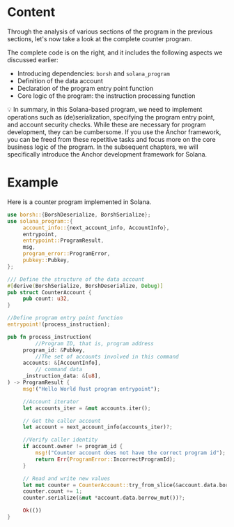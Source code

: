 # Content

Through the analysis of various sections of the program in the previous sections, let's now take a look at the complete counter program.

The complete code is on the right, and it includes the following aspects we discussed earlier:

- Introducing dependencies: `borsh` and `solana_program`
- Definition of the data account
- Declaration of the program entry point function
- Core logic of the program: the instruction processing function

<aside>
💡 In summary, in this Solana-based program, we need to implement operations such as (de)serialization, specifying the program entry point, and account security checks. While these are necessary for program development, they can be cumbersome. If you use the Anchor framework, you can be freed from these repetitive tasks and focus more on the core business logic of the program. In the subsequent chapters, we will specifically introduce the Anchor development framework for Solana.

</aside>

# Example

Here is a counter program implemented in Solana.

```rust
use borsh::{BorshDeserialize, BorshSerialize};
use solana_program::{
     account_info::{next_account_info, AccountInfo},
     entrypoint,
     entrypoint::ProgramResult,
     msg,
     program_error::ProgramError,
     pubkey::Pubkey,
};

/// Define the structure of the data account
#[derive(BorshSerialize, BorshDeserialize, Debug)]
pub struct CounterAccount {
     pub count: u32,
}

//Define program entry point function
entrypoint!(process_instruction);

pub fn process_instruction(
		 //Program ID, that is, program address
     program_id: &Pubkey,
		 //The set of accounts involved in this command
     accounts: &[AccountInfo],
		 // command data
     _instruction_data: &[u8],
) -> ProgramResult {
     msg!("Hello World Rust program entrypoint");

     //Account iterator
     let accounts_iter = &mut accounts.iter();

     // Get the caller account
     let account = next_account_info(accounts_iter)?;

     //Verify caller identity
     if account.owner != program_id {
         msg!("Counter account does not have the correct program id");
         return Err(ProgramError::IncorrectProgramId);
     }

     // Read and write new values
     let mut counter = CounterAccount::try_from_slice(&account.data.borrow())?;
     counter.count += 1;
     counter.serialize(&mut *account.data.borrow_mut())?;

     Ok(())
}
```